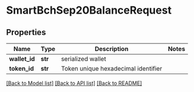 # SmartBchSep20BalanceRequest

## Properties
Name | Type | Description | Notes
------------ | ------------- | ------------- | -------------
**wallet_id** | **str** | serialized wallet | 
**token_id** | **str** | Token unique hexadecimal identifier | 

[[Back to Model list]](../README.md#documentation-for-models) [[Back to API list]](../README.md#documentation-for-api-endpoints) [[Back to README]](../README.md)


